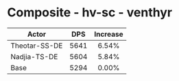 # Composite - hv-sc - venthyr
| Actor | DPS | Increase |
|---|:---:|:---:|
|Theotar-SS-DE|5641|6.54%|
|Nadjia-TS-DE|5604|5.84%|
|Base|5294|0.00%|
